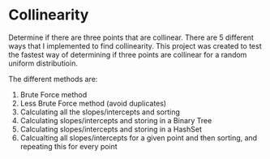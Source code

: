 # Collinearity
Determine if there are three points that are collinear. There are 5 different ways that I implemented to find collinearity.
This project was created to test the fastest way of determining if three points are collinear for a random uniform distributioin.

The different methods are:
1. Brute Force method
2. Less Brute Force method (avoid duplicates)
3. Calculating all the slopes/intercepts and sorting
4. Calculating slopes/intercepts and storing in a Binary Tree
5. Calculating slopes/intercepts and storing in a HashSet
6. Calcualting all slopes/intercepts for a given point and then sorting, and repeating this for every point
